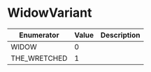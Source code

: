 # WidowVariant

| Enumerator    | Value | Description |
| ------------- | ----- | ----------- |
| WIDOW         | 0     |             |
| THE\_WRETCHED | 1     |             |
